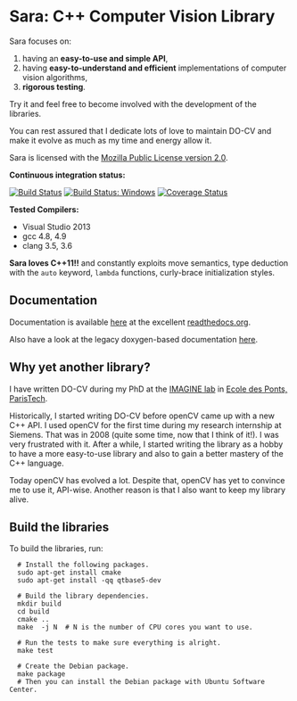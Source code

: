Sara: C++ Computer Vision Library
==================================

Sara focuses on:

1. having an **easy-to-use and simple API**,
2. having **easy-to-understand and efficient** implementations of computer vision
   algorithms,
3. **rigorous testing**.

Try it and feel free to become involved with the development of the libraries.

You can rest assured that I dedicate lots of love to maintain DO-CV and make it
evolve as much as my time and energy allow it.

Sara is licensed with the [Mozilla Public License version
2.0](https://github.com/DO-CV/DO-CV/raw/master/COPYING.MPL2).

**Continuous integration status:**

[![Build Status](https://travis-ci.org/DO-CV/sara.svg?branch=master)](https://travis-ci.org/DO-CV/sara)
<a href="https://ci.appveyor.com/project/do-cv/sara"><img src="https://ci.appveyor.com/api/projects/status/github/do-cv/sara?branch=master&svg=true" alt="Build Status: Windows" /></a>
[![Coverage Status](https://coveralls.io/repos/DO-CV/sara/badge.svg?branch=master)](https://coveralls.io/r/DO-CV/sara?branch=master)

**Tested Compilers:**
- Visual Studio 2013
- gcc 4.8, 4.9
- clang 3.5, 3.6

**Sara loves C++11!!** and constantly exploits move semantics, type deduction
with the `auto` keyword, `lambda` functions, curly-brace initialization styles.


Documentation
-------------

Documentation is available [here](http://do-cv.readthedocs.org/en/latest/) at
the excellent [readthedocs.org](https://readthedocs.org/).

Also have a look at the legacy doxygen-based documentation
[here](http://do-cv.github.io/DO-CV/).


Why yet another library?
------------------------

I have written DO-CV during my PhD at the [IMAGINE
lab](http://imagine.enpc.fr/) in [Ecole des Ponts,
ParisTech](http://www.enpc.fr).

Historically, I started writing DO-CV before openCV came up with a new C++ API.
I used openCV for the first time during my research internship at Siemens. That
was in 2008 (quite some time, now that I think of it!). I was very frustrated
with it. After a while, I started writing the library as a hobby to have a more
easy-to-use library and also to gain a better mastery of the C++ language.

Today openCV has evolved a lot. Despite that, openCV has yet to convince me to
use it, API-wise. Another reason is that I also want to keep my library alive.


Build the libraries
-------------------

To build the libraries, run:

```
  # Install the following packages.
  sudo apt-get install cmake
  sudo apt-get install -qq qtbase5-dev

  # Build the library dependencies.
  mkdir build
  cd build
  cmake ..
  make  -j N  # N is the number of CPU cores you want to use.

  # Run the tests to make sure everything is alright.
  make test

  # Create the Debian package.
  make package
  # Then you can install the Debian package with Ubuntu Software Center.
```
